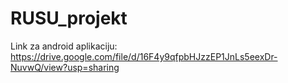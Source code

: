 # RUSU_projekt
Link za android aplikaciju: https://drive.google.com/file/d/16F4y9qfpbHJzzEP1JnLs5eexDr-NuvwQ/view?usp=sharing
